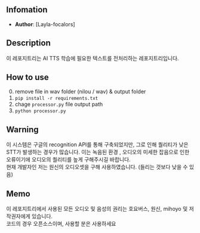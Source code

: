 ## Infomation
- **Author**: [Layla-focalors]

## Description
이 레포지트리는 AI TTS 학습에 필요한 텍스트를 전처리하는 레포지트리입니다.  

## How to use
0. remove file in wav folder (nilou / wav) & output folder
1. `pip install -r requirements.txt`
2. chage `processor.py` file output path
3. `python processor.py`

## Warning
이 시스템은 구글의 recognition API를 통해 구축되었지만, 그로 인해 퀄리티가 낮은 STT가 발생하는 경우가 많습니다. 
이는 녹음된 환경 , 오디오의 미세한 잡음으로 인한 오류이기에 오디오의 퀄리티를 높게 구해주시길 바랍니다.  
현재 개발자인 저는 원신의 오디오셋을 구해 사용하였습니다. (들리는 것보다 낮을 수 있음)

## Memo
이 레포지트리에서 사용된 모든 오디오 및 음성의 권리는 호요버스, 원신, mihoyo 및 저작권자에게 있습니다.  
코드의 경우 오픈소스이며, 사용할 분은 사용하세요